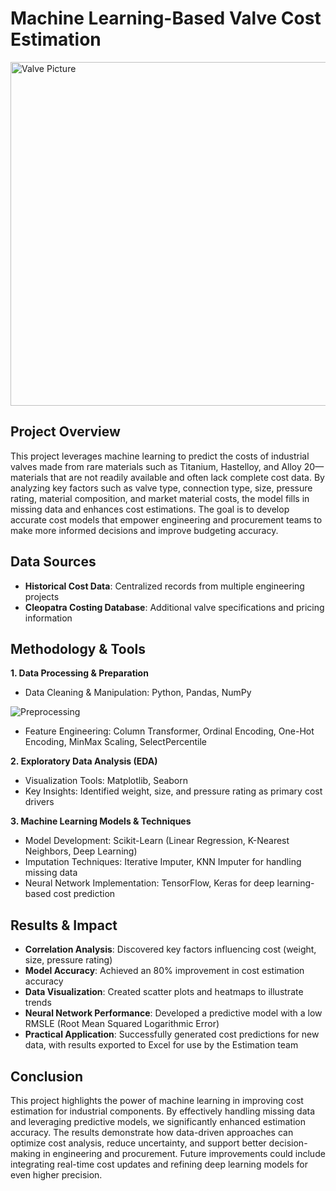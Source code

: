 # Machine Learning-Based Valve Cost Estimation

<img src="https://i.imgur.com/i8YjCkq.jpg" alt="Valve Picture" width="550"/>

## Project Overview
This project leverages machine learning to predict the costs of industrial valves made from rare materials such as Titanium, Hastelloy, and Alloy 20—materials that are not readily available and often lack complete cost data. By analyzing key factors such as valve type, connection type, size, pressure rating, material composition, and market material costs, the model fills in missing data and enhances cost estimations. The goal is to develop accurate cost models that empower engineering and procurement teams to make more informed decisions and improve budgeting accuracy.

## Data Sources
- **Historical Cost Data**: Centralized records from multiple engineering projects
- **Cleopatra Costing Database**: Additional valve specifications and pricing information

## Methodology & Tools
**1. Data Processing & Preparation**
- Data Cleaning & Manipulation: Python, Pandas, NumPy

![Preprocessing](Pics/Preprocess.jpg)

- Feature Engineering: Column Transformer, Ordinal Encoding, One-Hot Encoding, MinMax Scaling, SelectPercentile

**2. Exploratory Data Analysis (EDA)**
- Visualization Tools: Matplotlib, Seaborn
- Key Insights: Identified weight, size, and pressure rating as primary cost drivers

**3. Machine Learning Models & Techniques**
- Model Development: Scikit-Learn (Linear Regression, K-Nearest Neighbors, Deep Learning)
- Imputation Techniques: Iterative Imputer, KNN Imputer for handling missing data
- Neural Network Implementation: TensorFlow, Keras for deep learning-based cost prediction

## Results & Impact
- **Correlation Analysis**: Discovered key factors influencing cost (weight, size, pressure rating)
- **Model Accuracy**: Achieved an 80% improvement in cost estimation accuracy
- **Data Visualization**: Created scatter plots and heatmaps to illustrate trends
- **Neural Network Performance**: Developed a predictive model with a low RMSLE (Root Mean Squared Logarithmic Error)
- **Practical Application**: Successfully generated cost predictions for new data, with results exported to Excel for use by the Estimation team

## Conclusion
This project highlights the power of machine learning in improving cost estimation for industrial components. By effectively handling missing data and leveraging predictive models, we significantly enhanced estimation accuracy. The results demonstrate how data-driven approaches can optimize cost analysis, reduce uncertainty, and support better decision-making in engineering and procurement. Future improvements could include integrating real-time cost updates and refining deep learning models for even higher precision.
